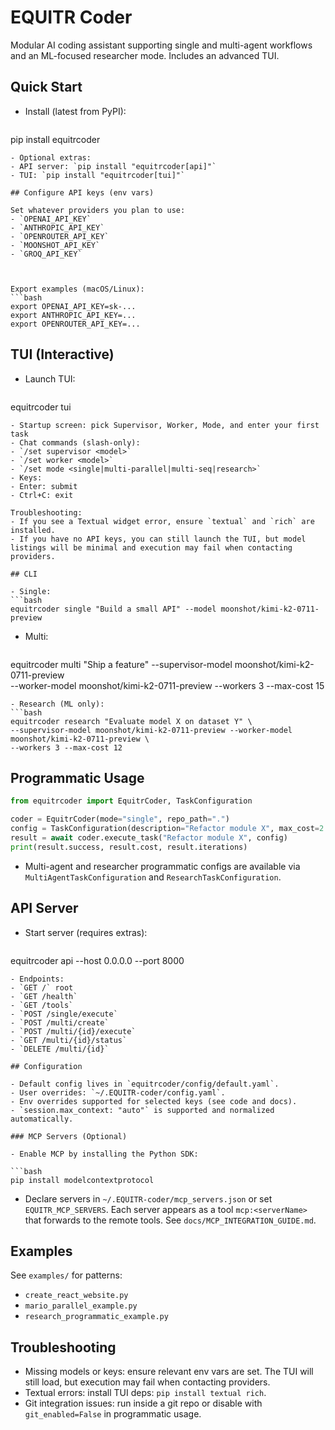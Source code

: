 # EQUITR Coder

Modular AI coding assistant supporting single and multi-agent workflows and an ML-focused researcher mode. Includes an advanced TUI.

## Quick Start

- Install (latest from PyPI):
  ```bash
pip install equitrcoder
  ```
- Optional extras:
  - API server: `pip install "equitrcoder[api]"`
  - TUI: `pip install "equitrcoder[tui]"`

## Configure API keys (env vars)

Set whatever providers you plan to use:
- `OPENAI_API_KEY`
- `ANTHROPIC_API_KEY`
- `OPENROUTER_API_KEY`
- `MOONSHOT_API_KEY`
- `GROQ_API_KEY`



Export examples (macOS/Linux):
```bash
export OPENAI_API_KEY=sk-...
export ANTHROPIC_API_KEY=...
export OPENROUTER_API_KEY=...
```

## TUI (Interactive)

- Launch TUI:
  ```bash
equitrcoder tui
  ```
- Startup screen: pick Supervisor, Worker, Mode, and enter your first task
- Chat commands (slash-only):
  - `/set supervisor <model>`
  - `/set worker <model>`
  - `/set mode <single|multi-parallel|multi-seq|research>`
- Keys:
  - Enter: submit
  - Ctrl+C: exit

Troubleshooting:
- If you see a Textual widget error, ensure `textual` and `rich` are installed.
- If you have no API keys, you can still launch the TUI, but model listings will be minimal and execution may fail when contacting providers.

## CLI

- Single:
  ```bash
equitrcoder single "Build a small API" --model moonshot/kimi-k2-0711-preview
  ```
- Multi:
  ```bash
equitrcoder multi "Ship a feature" --supervisor-model moonshot/kimi-k2-0711-preview \
  --worker-model moonshot/kimi-k2-0711-preview --workers 3 --max-cost 15
  ```
- Research (ML only):
  ```bash
equitrcoder research "Evaluate model X on dataset Y" \
  --supervisor-model moonshot/kimi-k2-0711-preview --worker-model moonshot/kimi-k2-0711-preview \
  --workers 3 --max-cost 12
  ```

## Programmatic Usage

```python
from equitrcoder import EquitrCoder, TaskConfiguration

coder = EquitrCoder(mode="single", repo_path=".")
config = TaskConfiguration(description="Refactor module X", max_cost=2.0, max_iterations=20)
result = await coder.execute_task("Refactor module X", config)
print(result.success, result.cost, result.iterations)
```

- Multi-agent and researcher programmatic configs are available via `MultiAgentTaskConfiguration` and `ResearchTaskConfiguration`.

## API Server

- Start server (requires extras):
  ```bash
equitrcoder api --host 0.0.0.0 --port 8000
  ```
- Endpoints:
  - `GET /` root
  - `GET /health`
  - `GET /tools`
  - `POST /single/execute`
  - `POST /multi/create`
  - `POST /multi/{id}/execute`
  - `GET /multi/{id}/status`
  - `DELETE /multi/{id}`

## Configuration

- Default config lives in `equitrcoder/config/default.yaml`.
- User overrides: `~/.EQUITR-coder/config.yaml`.
- Env overrides supported for selected keys (see code and docs).
- `session.max_context: "auto"` is supported and normalized automatically.

### MCP Servers (Optional)

- Enable MCP by installing the Python SDK:

```bash
pip install modelcontextprotocol
```

- Declare servers in `~/.EQUITR-coder/mcp_servers.json` or set `EQUITR_MCP_SERVERS`.
Each server appears as a tool `mcp:<serverName>` that forwards to the remote tools.
See `docs/MCP_INTEGRATION_GUIDE.md`.

## Examples

See `examples/` for patterns:
- `create_react_website.py`
- `mario_parallel_example.py`
- `research_programmatic_example.py`

## Troubleshooting

- Missing models or keys: ensure relevant env vars are set. The TUI will still load, but execution may fail when contacting providers.
- Textual errors: install TUI deps: `pip install textual rich`.
- Git integration issues: run inside a git repo or disable with `git_enabled=False` in programmatic usage. 